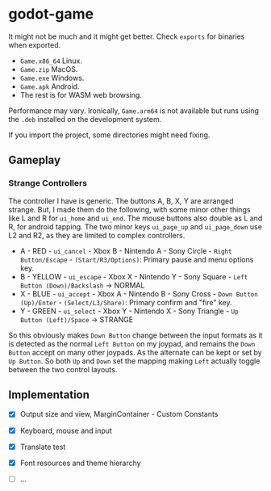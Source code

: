 # godot-game

It might not be much and it might get better. Check `exports` for binaries when exported.

 * `Game.x86_64` Linux.
 * `Game.zip` MacOS.
 * `Game.exe` Windows.
 * `Game.apk` Android.
 * The rest is for WASM web browsing.
 
Performance may vary. Ironically, `Game.arm64` is not available but runs using the `.deb`
installed on the development system.

If you import the project, some directories might need fixing.

## Gameplay

### Strange Controllers

The controller I have is generic. The buttons A, B, X, Y are arranged strange. But, I made
them do the following, with some minor other things like L and R for `ui_home` and `ui_end`.
The mouse buttons also double as L and R, for android tapping. The two minor keys `ui_page_up`
and `ui_page_down` use L2 and R2, as they are limited to complex controllers.

 * A - RED - `ui_cancel` - Xbox B - Nintendo A - Sony Circle - `Right Button/Escape` - `(Start/R3/Options)`: Primary pause and menu options key.
 * B - YELLOW - `ui_escape` - Xbox X - Nintendo Y - Sony Square - `Left Button (Down)/Backslash` -> NORMAL
 * X - BLUE - `ui_accept` - Xbox A - Nintendo B - Sony Cross - `Down Button (Up)/Enter` - `(Select/L3/Share)`: Primary confirm and "fire" key.
 * Y - GREEN - `ui_select` - Xbox Y - Nintendo X - Sony Triangle - `Up Button (Left)/Space` -> STRANGE
 
So this obviously makes `Down Button` change between the input formats as it is detected as the normal `Left Button` on my joypad, and remains
the `Down Button` accept on many other joypads. As the alternate can be kept or set by `Up Button`. So both `Up` and `Down` set the mapping
making `Left` actually toggle between the two control layouts.


## Implementation

- [X] Output size and view, MarginContainer - Custom Constants
- [X] Keyboard, mouse and input
- [X] Translate test
- [X] Font resources and theme hierarchy
- [ ] ...
 

